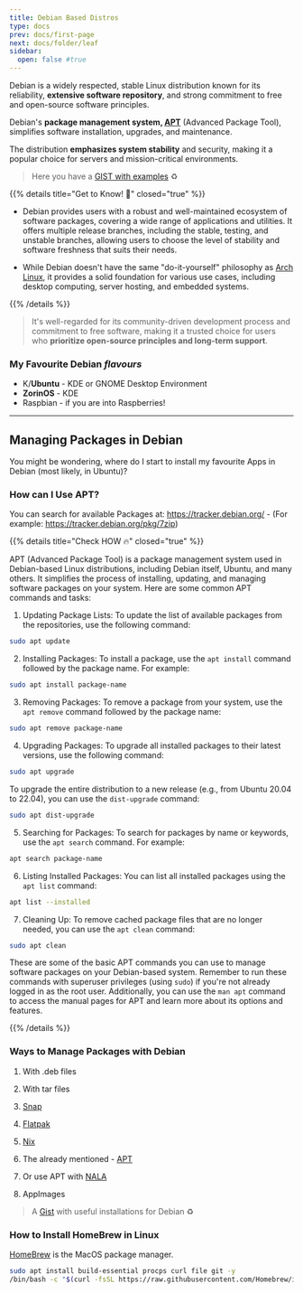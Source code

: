 ```yaml
---
title: Debian Based Distros
type: docs
prev: docs/first-page
next: docs/folder/leaf
sidebar:
  open: false #true
---
```


Debian is a widely respected, stable Linux distribution known for its reliability, **extensive software repository**, and strong commitment to free and open-source software principles.

Debian's **package management system, [APT](https://jalcocert.github.io/Linux/docs/debian/linux_installing_apps/#apt)** (Advanced Package Tool), simplifies software installation, upgrades, and maintenance.

The distribution **emphasizes system stability** and security, making it a popular choice for servers and mission-critical environments.

> Here you have a [GIST with examples](https://gist.github.com/JAlcocerT/197667ec5ec0da53e78eb58c4253a73f) ♻️

{{% details title="Get to Know! 🚀" closed="true" %}}

* Debian provides users with a robust and well-maintained ecosystem of software packages, covering a wide range of applications and utilities. It offers multiple release branches, including the stable, testing, and unstable branches, allowing users to choose the level of stability and software freshness that suits their needs.

* While Debian doesn't have the same "do-it-yourself" philosophy as [Arch Linux](https://jalcocert.github.io/Linux/docs/arch/), it provides a solid foundation for various use cases, including desktop computing, server hosting, and embedded systems. 


{{% /details %}}



> It's well-regarded for its community-driven development process and commitment to free software, making it a trusted choice for users who **prioritize open-source principles and long-term support**.

### My Favourite Debian *flavours*

* K/**Ubuntu** - KDE or GNOME Desktop Environment
* **ZorinOS** - KDE
* Raspbian - if you are into Raspberries!

---

  <!-- {{< hextra/feature-card
    title="Get Ubuntu"
    subtitle="The most popular OS to start your Linux Journey."
    class="aspect-auto md:aspect-[1.1/1] max-lg:min-h-[340px]"
    image="https://cdn.jsdelivr.net/gh/walkxcode/dashboard-icons/png/ubuntu.png"
    imageClass="top-[40%] left-[36px] w-[180%] sm:w-[110%] dark:opacity-80"
    style="background: radial-gradient(ellipse at 50% 80%,rgba(142,53,74,0.15),hsla(0,0%,100%,0));"
  >}}

{{< hextra/feature-card
    title="Get Ubuntu"
    subtitle="The most popular OS to start your Linux Journey."
    class="aspect-auto md:aspect-[1.1/1] max-lg:min-h-[100px]"  
    image="https://cdn.jsdelivr.net/gh/walkxcode/dashboard-icons/png/ubuntu.png"
    imageClass="top-[40%] left-[10px] w-[45%] sm:w-[35%]"  
    style="background: radial-gradient(ellipse at 50% 80%,rgba(142,53,74,0.15),hsla(0,0%,100%,0));"
>}}


{{< hextra/feature-card
    title="Get Ubuntu"
    subtitle="The most popular OS to start your Linux Journey."
    class="aspect-auto md:aspect-[1.1/1] max-lg:min-h-[85px]" 
    image="https://cdn.jsdelivr.net/gh/walkxcode/dashboard-icons/png/ubuntu.png"
    imageClass="top-[20%] left-[9px] w-[45%] sm:w-[27.5%]"  
    style="background: radial-gradient(ellipse at 50% 80%,rgba(142,53,74,0.15),hsla(0,0%,100%,0));"
>}} -->



## Managing Packages in Debian

You might be wondering, where do I start to install my favourite Apps in Debian (most likely, in Ubuntu)?

### How can I Use APT?

You can search for available Packages at: <https://tracker.debian.org/>  - (For example: <https://tracker.debian.org/pkg/7zip>)

{{% details title="Check HOW 🔥" closed="true" %}}

APT (Advanced Package Tool) is a package management system used in Debian-based Linux distributions, including Debian itself, Ubuntu, and many others. It simplifies the process of installing, updating, and managing software packages on your system. Here are some common APT commands and tasks:

1. Updating Package Lists:
   To update the list of available packages from the repositories, use the following command:

```sh
sudo apt update
```

2. Installing Packages:
   To install a package, use the `apt install` command followed by the package name. For example:
```sh
sudo apt install package-name
```

3. Removing Packages:
   To remove a package from your system, use the `apt remove` command followed by the package name:
```sh
sudo apt remove package-name
```

4. Upgrading Packages:
   To upgrade all installed packages to their latest versions, use the following command:
```sh
sudo apt upgrade
```

   To upgrade the entire distribution to a new release (e.g., from Ubuntu 20.04 to 22.04), you can use the `dist-upgrade` command:
```sh
sudo apt dist-upgrade
```

5. Searching for Packages:
   To search for packages by name or keywords, use the `apt search` command. For example:
```sh
apt search package-name
```

6. Listing Installed Packages:
   You can list all installed packages using the `apt list` command:
```sh
apt list --installed
```

7. Cleaning Up:
   To remove cached package files that are no longer needed, you can use the `apt clean` command:
```sh
sudo apt clean
```

These are some of the basic APT commands you can use to manage software packages on your Debian-based system. Remember to run these commands with superuser privileges (using `sudo`) if you're not already logged in as the root user. Additionally, you can use the `man apt` command to access the manual pages for APT and learn more about its options and features.

{{% /details %}}

### Ways to Manage Packages with Debian

1. With .deb files
2. With tar files
3. [Snap](https://jalcocert.github.io/Linux/docs/debian/linux_installing_apps/#snap)
4. [Flatpak](https://jalcocert.github.io/Linux/docs/debian/linux_installing_apps/#flatpak)
5. [Nix](https://jalcocert.github.io/Linux/docs/nix/)

6. The already mentioned - [APT](https://jalcocert.github.io/Linux/docs/debian/linux_installing_apps/#apt)
7. Or use APT with [NALA](https://jalcocert.github.io/Linux/docs/debian/linux_installing_apps/#nala)
8. AppImages

> A [Gist](https://gist.github.com/JAlcocerT/197667ec5ec0da53e78eb58c4253a73f) with useful installations for Debian ♻️

### How to Install HomeBrew in Linux

[HomeBrew](https://brew.sh/) is the MacOS package manager.

```sh
sudo apt install build-essential procps curl file git -y
/bin/bash -c "$(curl -fsSL https://raw.githubusercontent.com/Homebrew/install/HEAD/install.sh)"
```
<!-- https://www.youtube.com/watch?v=kDlfAM-2RTw -->